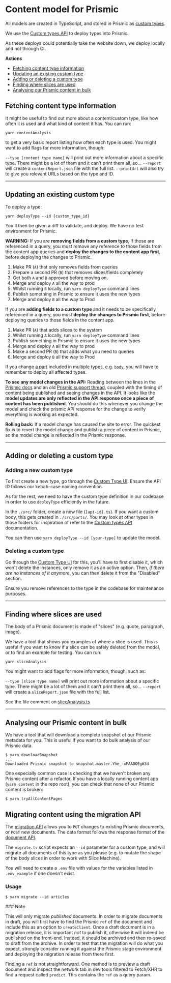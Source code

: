 # Content model for Prismic

All models are created in TypeScript, and stored in Prismic as [custom types][custom-types].

We use the [Custom types API][custom-types-api] to deploy types into Prismic.

As these deploys could potentially take the website down, we deploy locally and not through CI.

**Actions**
- [Fetching content type information](#fetching-content-type-information)
- [Updating an existing custom type](#updating-an-existing-custom-type)
- [Adding or deleting a custom type](#adding-or-deleting-a-custom-type)
- [Finding where slices are used](#finding-where-slices-are-used)
- [Analysing our Prismic content in bulk](#analysing-our-prismic-content-in-bulk)


## Fetching content type information
It might be useful to find out more about a content/custom type, like how often it is used and what kind of content it has. You can run:

`yarn contentAnalysis`

to get a very basic report listing how often each type is used. You might want to add flags for more information, though:

`--type [content type name]` will print out more information about a specific type. There might be a lot of them and it can't print them all, so...
`--report` will create a `contentReport.json` file with the full list.
`--printUrl` will also try to give you relevant URLs based on the type and ID.


----


## Updating an existing custom type
To deploy a type:

    yarn deployType --id {custom_type_id}

You'll then be given a diff to validate, and deploy. We have no test environment for Prismic.

**WARNING:**
If you are **removing fields from a custom type**, if those are referenced in a query, you must remove any reference to those fields from the content app queries and **deploy the changes to the content app first**, before deploying the changes to Prismic.

1. Make PR (`A`) that only removes fields from queries
2. Prepare a second PR (`B`) that removes slices/fields completely 
3. Get both `A` and `B` approved before moving on.
4. Merge and deploy `A` all the way to prod
5. Whilst running `B` locally, run `yarn deployType` command lines
6. Publish something in Prismic to ensure it uses the new types
7. Merge and deploy `B` all the way to Prod


If you are **adding fields to a custom type** and it needs to be specifically referenced in a query, you must **deploy the changes to Prismic first**, before deploying queries to those fields in the content app.

1. Make PR (`A`) that adds slices to the system
2. Whilst running `A` locally, run `yarn deployType` command lines
3. Publish something in Prismic to ensure it uses the new types
4. Merge and deploy `A` all the way to prod
5. Make a second PR (`B`) that adds what you need to queries
6. Merge and deploy `B` all the way to Prod

If you change [a part](./src/parts) included in multiple types, e.g. [`body`](./src/parts/body.ts),
you will have to remember to deploy all affected types.

[custom-types]: https://prismic.io/docs/core-concepts/custom-types
[custom-types-api]: https://prismic.io/docs/technologies/custom-types-api

**To see any model changes in the API:**
Reading between the lines in the [Prismic docs](https://prismic.io/docs/core-concepts/content-modeling-with-json#recover-lost-data) and an old [Prismic support thread](https://community.prismic.io/t/deleted-field-in-custom-type-still-shows-up-in-api-response/3459/6), coupled with the timing of content being published and seeing changes in the API. It looks like the **model updates are only reflected in the API response once a piece of content has been published**. You should do this whenever you change the model and check the prismic API response for the change to verify everything is working as expected.

**Rolling back:**
If a model change has caused the site to error. The quickest fix is to revert the model change and publish a piece of content in Prismic, so the model change is reflected in the Prismic response.


----


## Adding or deleting a custom type
### Adding a new custom type
To first create a new type, go through the [Custom Type UI](https://wellcomecollection.prismic.io/masks/). Ensure the API ID follows our kebab-case naming convention.

As for the rest, we need to have the custom type definition in our codebase in order to use `deployType` efficiently in the future.

In the `./src/` folder, create a new file (`[api-id].ts`). If you want a custom body, this gets created in `./src/parts/`. You may look at other types in those folders for inspiration of refer to the [Custom types API][custom-types-api] documentation.

You can then use `yarn deployType --id [your-type]` to update the model.

### Deleting a custom type
Go through the [Custom Type UI](https://wellcomecollection.prismic.io/masks/) for this, you'll have to first disable it, which won't delete the instances, only remove it as an active option. Then, _if there are no instances of it anymore_, you can then delete it from the "Disabled" section.

Ensure you remove references to the type in the codebase for maintenance purposes.


----


## Finding where slices are used

The body of a Prismic document is made of "slices" (e.g. quote, paragraph, image).

We have a tool that shows you examples of where a slice is used.
This is useful if you want to know if a slice can be safely deleted from the model, or to find an example for testing.
You can run:

`yarn sliceAnalysis`

You might want to add flags for more information, though, such as:

`--type [slice type name]` will print out more information about a specific type. There might be a lot of them and it can't print them all, so...
`--report` will create a `sliceReport.json` file with the full list.


See the file comment on [sliceAnalysis.ts](./sliceAnalysis.ts)


----


## Analysing our Prismic content in bulk

We have a tool that will download a complete snapshot of our Prismic metadata for you.
This is useful if you want to do bulk analysis of our Prismic data.

```console
$ yarn downloadSnapshot
...
Downloaded Prismic snapshot to snapshot.master.Yhe_-xMAADOEgW3d
```

One especially common case is checking that we haven't broken any Prismic content after a refactor.
If you have a locally running content app (`yarn content` in the repo root), you can check that none of our Prismic content is broken:

```console
$ yarn tryAllContentPages
```


## Migrating content using the migration API

The [migration API](https://prismic.io/docs/migration-api-technical-reference) allows you to `PUT` changes to existing Prismic documents, or `POST` new documents. The data format follows the response format of the [document API](https://prismic.io/docs/rest-api-technical-reference).

The `migrate.ts` script expects an `--id` parameter for a custom type, and will migrate all documents of this type as you please (e.g. to mutate the shape of the body slices in order to work with Slice Machine).

You will need to create a `.env` file with values for the variables listed in `.env_example` if one doesn't exist. 

### Usage

```console
$ yarn migrate --id articles
```

### Note

This will only migrate _published_ documents. In order to migrate documents in draft, you will first have to find the Prismic `ref` of the document and include this as an option to `createClient`. Once a draft document is in a migration release, it is important _not_ to publish it, otherwise it will indeed be published on the front-end. Instead, it should be archived and then re-saved to draft from the archive. In order to test that the migration will do what you expect, strongly consider running it against the Prismic stage environment and deploying the migration release from there first.

Finding a `ref` is not straightforward. One method is to preview a draft document and inspect the network tab in dev tools filtered to Fetch/XHR to find a request called `predict`. This contains the `ref` as a query param.

